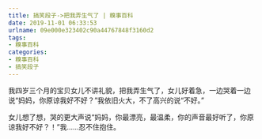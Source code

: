 ```yaml
---
title: 搞笑段子->把我弄生气了 | 糗事百科
date: 2019-11-01 06:33:53
urlname: 09e000e323402c90a44767848f3160d2
tags: 
- 糗事百科
categories:
- 糗事百科
- 搞笑段子
---
```

我四岁三个月的宝贝女儿不讲礼貌，把我弄生气了，女儿好着急，一边哭着一边说“妈妈，你原谅我好不好？”我依旧火大，不了高兴的说“不好。”

女儿想了想，哭的更大声说“妈妈，你最漂亮，最温柔，你的声音最好听了，你原谅我好不好？！”我……忍不住抱住。


